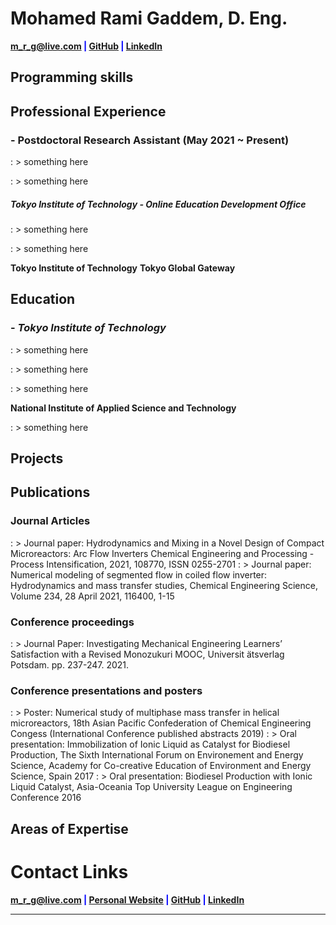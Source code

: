 # Mohamed Rami Gaddem, D. Eng.

  

<span  style="color:blue">**<a  href="mailto:m_r_g@live.com">m_r_g@live.com</a> | <a  href="https://github.com/m-rami-g"  target="_blank">GitHub</a> | <a  href="https://www.linkedin.com/in/m-rami/"  target="_blank">LinkedIn</a>**</span>

## **Programming skills**
  

## **Professional Experience**

### -  Postdoctoral Research Assistant (May 2021 ~ Present)
 : > something here

 : > something here

##### **Tokyo Institute of Technology - Online Education Development Office**

 : > something here

 : > something here

**Tokyo Institute of Technology**
**Tokyo Global Gateway**

## **Education**

### - *Tokyo Institute of Technology*

 : > something here

 : > something here

 : > something here

**National Institute of Applied Science and Technology**

 : > something here

## **Projects**

## **Publications**
### Journal Articles
 : > Journal paper: Hydrodynamics and Mixing in a Novel Design of Compact Microreactors: Arc Flow Inverters Chemical Engineering and Processing - Process Intensification, 2021, 108770, ISSN 0255-2701
 : > Journal paper: Numerical modeling of segmented flow in coiled flow inverter: Hydrodynamics and mass transfer studies, Chemical Engineering Science, Volume 234, 28 April 2021, 116400, 1-15
### Conference proceedings
 : > Journal Paper: Investigating Mechanical Engineering Learners’ Satisfaction with a Revised Monozukuri MOOC, Universit ̈atsverlag Potsdam. pp. 237-247. 2021.
### Conference presentations and posters
 : > Poster: Numerical study of multiphase mass transfer in helical microreactors, 18th Asian Pacific Confederation of Chemical Engineering Congess (International Conference published abstracts 2019)
 : > Oral presentation: Immobilization of Ionic Liquid as Catalyst for Biodiesel Production, The Sixth International Forum on Environement and Energy Science, Academy for Co-creative Education of Environment and Energy Science, Spain 2017
 : > Oral presentation: Biodiesel Production with Ionic Liquid Catalyst, Asia-Oceania Top University League on Engineering Conference 2016


  



## **Areas of Expertise**

# **Contact Links**
<span  style="color:blue">**<a  href="mailto:m_r_g@live.com">m_r_g@live.com</a> | <a  href="https://m-rami-g.github.io"  target="_blank">Personal Website</a> | <a  href="https://github.com/m-rami-g"  target="_blank">GitHub</a> | <a  href="https://www.linkedin.com/in/m-rami/"  target="_blank">LinkedIn</a>**</span>





---------------------------------------------------------------------------------

<!---## **Programming skills**

```python
Python = [PyTorch, Keras, TensorFlow, Scikit-Learn, spaCy,
          numPy, Pandas, Matplotlib, GeoPandas, Gym]

R <- c(
        Tidyverse, RandomForest, GGplot2
        ,Plotly, Highcharters, Shiny, Caret
    )

 std::string others[8] = {"C", "C++", "Elixir", "Phoenix",
                         "SQL", "JS", "CSS", "HTML"};
```


## **Areas of Expertise**

|

<p align="center"><img src="https://alexander-kahanek.github.io/assets/img/expertise_graph.png"></p>


## **Education**

`2018- December 21` **University of North Texas**

: B.S. Data Science, Minor in Mathematics, Statistics Certification

: Current **GPA: 3.9**-->

